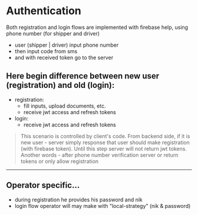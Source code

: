 # Authentication
Both registration and login flows are implemented with firebase help,
using phone number (for shipper and driver)
* user (shipper | driver) input phone number
* then input code from sms
* and with received token go to the server
## Here begin difference between new user (registration) and old (login):
* registration:
    * fill inputs, upload documents, etc.
    * receive jwt access and refresh tokens
* login:
    * receive jwt access and refresh tokens

> This scenario is controlled by client's code.
> From backend side, if it is new user - server simply response
> that user should make registration (with firebase token).
> Until this step server will not return jwt tokens.
> Another words - after phone number verification server or return
> tokens or only allow registration
---
## Operator specific...
* during registration he provides his password and nik
* login flow operator will may make with "local-strategy" (nik & password)
